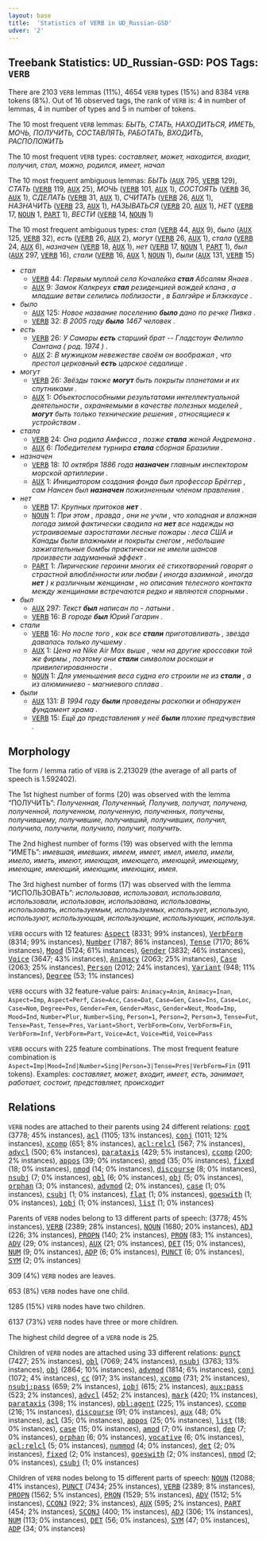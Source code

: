 ```yaml
---
layout: base
title:  'Statistics of VERB in UD_Russian-GSD'
udver: '2'
---
```


## Treebank Statistics: UD_Russian-GSD: POS Tags: `VERB`

There are 2103 `VERB` lemmas (11%), 4654 `VERB` types (15%) and 8384 `VERB` tokens (8%).
Out of 16 observed tags, the rank of `VERB` is: 4 in number of lemmas, 4 in number of types and 5 in number of tokens.

The 10 most frequent `VERB` lemmas: <em>БЫТЬ, СТАТЬ, НАХОДИТЬСЯ, ИМЕТЬ, МОЧЬ, ПОЛУЧИТЬ, СОСТАВЛЯТЬ, РАБОТАТЬ, ВХОДИТЬ, РАСПОЛОЖИТЬ</em>

The 10 most frequent `VERB` types:  <em>составляет, может, находится, входит, получил, стал, можно, родился, имеет, начал</em>

The 10 most frequent ambiguous lemmas: <em>БЫТЬ</em> (<tt><a href="ru_gsd-pos-AUX.html">AUX</a></tt> 795, <tt><a href="ru_gsd-pos-VERB.html">VERB</a></tt> 129), <em>СТАТЬ</em> (<tt><a href="ru_gsd-pos-VERB.html">VERB</a></tt> 119, <tt><a href="ru_gsd-pos-AUX.html">AUX</a></tt> 25), <em>МОЧЬ</em> (<tt><a href="ru_gsd-pos-VERB.html">VERB</a></tt> 101, <tt><a href="ru_gsd-pos-AUX.html">AUX</a></tt> 1), <em>СОСТОЯТЬ</em> (<tt><a href="ru_gsd-pos-VERB.html">VERB</a></tt> 36, <tt><a href="ru_gsd-pos-AUX.html">AUX</a></tt> 1), <em>СДЕЛАТЬ</em> (<tt><a href="ru_gsd-pos-VERB.html">VERB</a></tt> 31, <tt><a href="ru_gsd-pos-AUX.html">AUX</a></tt> 1), <em>СЧИТАТЬ</em> (<tt><a href="ru_gsd-pos-VERB.html">VERB</a></tt> 26, <tt><a href="ru_gsd-pos-AUX.html">AUX</a></tt> 1), <em>НАЗНАЧИТЬ</em> (<tt><a href="ru_gsd-pos-VERB.html">VERB</a></tt> 23, <tt><a href="ru_gsd-pos-AUX.html">AUX</a></tt> 1), <em>НАЗЫВАТЬСЯ</em> (<tt><a href="ru_gsd-pos-VERB.html">VERB</a></tt> 20, <tt><a href="ru_gsd-pos-AUX.html">AUX</a></tt> 1), <em>НЕТ</em> (<tt><a href="ru_gsd-pos-VERB.html">VERB</a></tt> 17, <tt><a href="ru_gsd-pos-NOUN.html">NOUN</a></tt> 1, <tt><a href="ru_gsd-pos-PART.html">PART</a></tt> 1), <em>ВЕСТИ</em> (<tt><a href="ru_gsd-pos-VERB.html">VERB</a></tt> 14, <tt><a href="ru_gsd-pos-NOUN.html">NOUN</a></tt> 1)

The 10 most frequent ambiguous types:  <em>стал</em> (<tt><a href="ru_gsd-pos-VERB.html">VERB</a></tt> 44, <tt><a href="ru_gsd-pos-AUX.html">AUX</a></tt> 9), <em>было</em> (<tt><a href="ru_gsd-pos-AUX.html">AUX</a></tt> 125, <tt><a href="ru_gsd-pos-VERB.html">VERB</a></tt> 32), <em>есть</em> (<tt><a href="ru_gsd-pos-VERB.html">VERB</a></tt> 26, <tt><a href="ru_gsd-pos-AUX.html">AUX</a></tt> 2), <em>могут</em> (<tt><a href="ru_gsd-pos-VERB.html">VERB</a></tt> 26, <tt><a href="ru_gsd-pos-AUX.html">AUX</a></tt> 1), <em>стала</em> (<tt><a href="ru_gsd-pos-VERB.html">VERB</a></tt> 24, <tt><a href="ru_gsd-pos-AUX.html">AUX</a></tt> 6), <em>назначен</em> (<tt><a href="ru_gsd-pos-VERB.html">VERB</a></tt> 18, <tt><a href="ru_gsd-pos-AUX.html">AUX</a></tt> 1), <em>нет</em> (<tt><a href="ru_gsd-pos-VERB.html">VERB</a></tt> 17, <tt><a href="ru_gsd-pos-NOUN.html">NOUN</a></tt> 1, <tt><a href="ru_gsd-pos-PART.html">PART</a></tt> 1), <em>был</em> (<tt><a href="ru_gsd-pos-AUX.html">AUX</a></tt> 297, <tt><a href="ru_gsd-pos-VERB.html">VERB</a></tt> 16), <em>стали</em> (<tt><a href="ru_gsd-pos-VERB.html">VERB</a></tt> 16, <tt><a href="ru_gsd-pos-AUX.html">AUX</a></tt> 1, <tt><a href="ru_gsd-pos-NOUN.html">NOUN</a></tt> 1), <em>были</em> (<tt><a href="ru_gsd-pos-AUX.html">AUX</a></tt> 131, <tt><a href="ru_gsd-pos-VERB.html">VERB</a></tt> 15)


* <em>стал</em>
  * <tt><a href="ru_gsd-pos-VERB.html">VERB</a></tt> 44: <em>Первым муллой села Кочалейка <b>стал</b> Абсалям Янаев .</em>
  * <tt><a href="ru_gsd-pos-AUX.html">AUX</a></tt> 9: <em>Замок Калкреух <b>стал</b> резиденцией вождей клана , а младшие ветви селились поблизости , в Балгэйре и Блэкхаусе .</em>
* <em>было</em>
  * <tt><a href="ru_gsd-pos-AUX.html">AUX</a></tt> 125: <em>Новое название поселению <b>было</b> дано по речке Пивка .</em>
  * <tt><a href="ru_gsd-pos-VERB.html">VERB</a></tt> 32: <em>В 2005 году <b>было</b> 1467 человек .</em>
* <em>есть</em>
  * <tt><a href="ru_gsd-pos-VERB.html">VERB</a></tt> 26: <em>У Самары <b>есть</b> старший брат -- Гладстоун Фелиппо Сантана ( род. 1974 ) .</em>
  * <tt><a href="ru_gsd-pos-AUX.html">AUX</a></tt> 2: <em>В мужицком невежестве своём он воображал , что престол церковный <b>есть</b> царское седалище .</em>
* <em>могут</em>
  * <tt><a href="ru_gsd-pos-VERB.html">VERB</a></tt> 26: <em>Звёзды также <b>могут</b> быть покрыты планетами и их спутниками .</em>
  * <tt><a href="ru_gsd-pos-AUX.html">AUX</a></tt> 1: <em>Объектоспособными результатами интеллектуальной деятельности , охраняемыми в качестве полезных моделей , <b>могут</b> быть только технические решения , относящиеся к устройствам .</em>
* <em>стала</em>
  * <tt><a href="ru_gsd-pos-VERB.html">VERB</a></tt> 24: <em>Она родила Амфисса , позже <b>стала</b> женой Андремона .</em>
  * <tt><a href="ru_gsd-pos-AUX.html">AUX</a></tt> 6: <em>Победителем турнира <b>стала</b> сборная Бразилии .</em>
* <em>назначен</em>
  * <tt><a href="ru_gsd-pos-VERB.html">VERB</a></tt> 18: <em>10 октября 1886 года <b>назначен</b> главным инспектором морской артиллерии .</em>
  * <tt><a href="ru_gsd-pos-AUX.html">AUX</a></tt> 1: <em>Инициатором создания фонда был профессор Брёггер , сам Нансен был <b>назначен</b> пожизненным членом правления .</em>
* <em>нет</em>
  * <tt><a href="ru_gsd-pos-VERB.html">VERB</a></tt> 17: <em>Крупных притоков <b>нет</b> .</em>
  * <tt><a href="ru_gsd-pos-NOUN.html">NOUN</a></tt> 1: <em>При этом , правда , они не учли , что холодная и влажная погода зимой фактически сводила на <b>нет</b> все надежды на устраиваемые аэростатами лесные пожары : леса США и Канады были влажными и покрыты снегом , небольшие зажигательные бомбы практически не имели шансов произвести задуманный эффект .</em>
  * <tt><a href="ru_gsd-pos-PART.html">PART</a></tt> 1: <em>Лирические героини многих её стихотворений говорят о страстной влюблённости или любви ( иногда взаимной , иногда <b>нет</b> ) к различным женщинам , но описания телесного контакта между женщинами встречаются редко и являются спорными .</em>
* <em>был</em>
  * <tt><a href="ru_gsd-pos-AUX.html">AUX</a></tt> 297: <em>Текст <b>был</b> написан по - латыни .</em>
  * <tt><a href="ru_gsd-pos-VERB.html">VERB</a></tt> 16: <em>В городе <b>был</b> Юрий Гагарин .</em>
* <em>стали</em>
  * <tt><a href="ru_gsd-pos-VERB.html">VERB</a></tt> 16: <em>Но после того , как все <b>стали</b> приготавливать , звезда давалась только лучшему .</em>
  * <tt><a href="ru_gsd-pos-AUX.html">AUX</a></tt> 1: <em>Цена на Nike Air Max выше , чем на другие кроссовки той же фирмы , поэтому они <b>стали</b> символом роскоши и привилегированности .</em>
  * <tt><a href="ru_gsd-pos-NOUN.html">NOUN</a></tt> 1: <em>Для уменьшения веса судна его строили не из <b>стали</b> , а из алюминиево - магниевого сплава .</em>
* <em>были</em>
  * <tt><a href="ru_gsd-pos-AUX.html">AUX</a></tt> 131: <em>В 1994 году <b>были</b> проведены раскопки и обнаружен фундамент храма .</em>
  * <tt><a href="ru_gsd-pos-VERB.html">VERB</a></tt> 15: <em>Ещё до представления у неё <b>были</b> плохие предчувствия .</em>

## Morphology

The form / lemma ratio of `VERB` is 2.213029 (the average of all parts of speech is 1.592402).

The 1st highest number of forms (20) was observed with the lemma “ПОЛУЧИТЬ”: <em>Полученная, Полученный, Получив, получат, получена, полученной, полученном, полученную, полученных, получены, получившему, получившие, получивший, получивших, получил, получила, получили, получило, получит, получить</em>.

The 2nd highest number of forms (19) was observed with the lemma “ИМЕТЬ”: <em>имевшая, имевших, имеем, имеет, имел, имела, имели, имело, иметь, имеют, имеющая, имеющего, имеющей, имеющему, имеющие, имеющий, имеющим, имеющих, имея</em>.

The 3rd highest number of forms (17) was observed with the lemma “ИСПОЛЬЗОВАТЬ”: <em>использовав, использовал, использовала, использовали, использован, использована, использованы, использовать, используемым, используемых, использует, использую, используют, использующая, использующие, использующих, используя</em>.

`VERB` occurs with 12 features: <tt><a href="ru_gsd-feat-Aspect.html">Aspect</a></tt> (8331; 99% instances), <tt><a href="ru_gsd-feat-VerbForm.html">VerbForm</a></tt> (8314; 99% instances), <tt><a href="ru_gsd-feat-Number.html">Number</a></tt> (7187; 86% instances), <tt><a href="ru_gsd-feat-Tense.html">Tense</a></tt> (7170; 86% instances), <tt><a href="ru_gsd-feat-Mood.html">Mood</a></tt> (5124; 61% instances), <tt><a href="ru_gsd-feat-Gender.html">Gender</a></tt> (3832; 46% instances), <tt><a href="ru_gsd-feat-Voice.html">Voice</a></tt> (3647; 43% instances), <tt><a href="ru_gsd-feat-Animacy.html">Animacy</a></tt> (2063; 25% instances), <tt><a href="ru_gsd-feat-Case.html">Case</a></tt> (2063; 25% instances), <tt><a href="ru_gsd-feat-Person.html">Person</a></tt> (2012; 24% instances), <tt><a href="ru_gsd-feat-Variant.html">Variant</a></tt> (948; 11% instances), <tt><a href="ru_gsd-feat-Degree.html">Degree</a></tt> (53; 1% instances)

`VERB` occurs with 32 feature-value pairs: `Animacy=Anim`, `Animacy=Inan`, `Aspect=Imp`, `Aspect=Perf`, `Case=Acc`, `Case=Dat`, `Case=Gen`, `Case=Ins`, `Case=Loc`, `Case=Nom`, `Degree=Pos`, `Gender=Fem`, `Gender=Masc`, `Gender=Neut`, `Mood=Imp`, `Mood=Ind`, `Number=Plur`, `Number=Sing`, `Person=1`, `Person=2`, `Person=3`, `Tense=Fut`, `Tense=Past`, `Tense=Pres`, `Variant=Short`, `VerbForm=Conv`, `VerbForm=Fin`, `VerbForm=Inf`, `VerbForm=Part`, `Voice=Act`, `Voice=Mid`, `Voice=Pass`

`VERB` occurs with 225 feature combinations.
The most frequent feature combination is `Aspect=Imp|Mood=Ind|Number=Sing|Person=3|Tense=Pres|VerbForm=Fin` (911 tokens).
Examples: <em>составляет, может, входит, имеет, есть, занимает, работает, состоит, представляет, происходит</em>


## Relations

`VERB` nodes are attached to their parents using 24 different relations: <tt><a href="ru_gsd-dep-root.html">root</a></tt> (3778; 45% instances), <tt><a href="ru_gsd-dep-acl.html">acl</a></tt> (1105; 13% instances), <tt><a href="ru_gsd-dep-conj.html">conj</a></tt> (1011; 12% instances), <tt><a href="ru_gsd-dep-xcomp.html">xcomp</a></tt> (651; 8% instances), <tt><a href="ru_gsd-dep-acl-relcl.html">acl:relcl</a></tt> (567; 7% instances), <tt><a href="ru_gsd-dep-advcl.html">advcl</a></tt> (500; 6% instances), <tt><a href="ru_gsd-dep-parataxis.html">parataxis</a></tt> (429; 5% instances), <tt><a href="ru_gsd-dep-ccomp.html">ccomp</a></tt> (200; 2% instances), <tt><a href="ru_gsd-dep-appos.html">appos</a></tt> (39; 0% instances), <tt><a href="ru_gsd-dep-amod.html">amod</a></tt> (35; 0% instances), <tt><a href="ru_gsd-dep-fixed.html">fixed</a></tt> (18; 0% instances), <tt><a href="ru_gsd-dep-nmod.html">nmod</a></tt> (14; 0% instances), <tt><a href="ru_gsd-dep-discourse.html">discourse</a></tt> (8; 0% instances), <tt><a href="ru_gsd-dep-nsubj.html">nsubj</a></tt> (7; 0% instances), <tt><a href="ru_gsd-dep-obl.html">obl</a></tt> (6; 0% instances), <tt><a href="ru_gsd-dep-obj.html">obj</a></tt> (5; 0% instances), <tt><a href="ru_gsd-dep-orphan.html">orphan</a></tt> (3; 0% instances), <tt><a href="ru_gsd-dep-advmod.html">advmod</a></tt> (2; 0% instances), <tt><a href="ru_gsd-dep-case.html">case</a></tt> (1; 0% instances), <tt><a href="ru_gsd-dep-csubj.html">csubj</a></tt> (1; 0% instances), <tt><a href="ru_gsd-dep-flat.html">flat</a></tt> (1; 0% instances), <tt><a href="ru_gsd-dep-goeswith.html">goeswith</a></tt> (1; 0% instances), <tt><a href="ru_gsd-dep-iobj.html">iobj</a></tt> (1; 0% instances), <tt><a href="ru_gsd-dep-list.html">list</a></tt> (1; 0% instances)

Parents of `VERB` nodes belong to 13 different parts of speech:  (3778; 45% instances), <tt><a href="ru_gsd-pos-VERB.html">VERB</a></tt> (2389; 28% instances), <tt><a href="ru_gsd-pos-NOUN.html">NOUN</a></tt> (1680; 20% instances), <tt><a href="ru_gsd-pos-ADJ.html">ADJ</a></tt> (226; 3% instances), <tt><a href="ru_gsd-pos-PROPN.html">PROPN</a></tt> (140; 2% instances), <tt><a href="ru_gsd-pos-PRON.html">PRON</a></tt> (83; 1% instances), <tt><a href="ru_gsd-pos-ADV.html">ADV</a></tt> (29; 0% instances), <tt><a href="ru_gsd-pos-AUX.html">AUX</a></tt> (21; 0% instances), <tt><a href="ru_gsd-pos-DET.html">DET</a></tt> (15; 0% instances), <tt><a href="ru_gsd-pos-NUM.html">NUM</a></tt> (9; 0% instances), <tt><a href="ru_gsd-pos-ADP.html">ADP</a></tt> (6; 0% instances), <tt><a href="ru_gsd-pos-PUNCT.html">PUNCT</a></tt> (6; 0% instances), <tt><a href="ru_gsd-pos-SYM.html">SYM</a></tt> (2; 0% instances)

309 (4%) `VERB` nodes are leaves.

653 (8%) `VERB` nodes have one child.

1285 (15%) `VERB` nodes have two children.

6137 (73%) `VERB` nodes have three or more children.

The highest child degree of a `VERB` node is 25.

Children of `VERB` nodes are attached using 33 different relations: <tt><a href="ru_gsd-dep-punct.html">punct</a></tt> (7427; 25% instances), <tt><a href="ru_gsd-dep-obl.html">obl</a></tt> (7069; 24% instances), <tt><a href="ru_gsd-dep-nsubj.html">nsubj</a></tt> (3763; 13% instances), <tt><a href="ru_gsd-dep-obj.html">obj</a></tt> (2864; 10% instances), <tt><a href="ru_gsd-dep-advmod.html">advmod</a></tt> (1814; 6% instances), <tt><a href="ru_gsd-dep-conj.html">conj</a></tt> (1072; 4% instances), <tt><a href="ru_gsd-dep-cc.html">cc</a></tt> (917; 3% instances), <tt><a href="ru_gsd-dep-xcomp.html">xcomp</a></tt> (731; 2% instances), <tt><a href="ru_gsd-dep-nsubj-pass.html">nsubj:pass</a></tt> (659; 2% instances), <tt><a href="ru_gsd-dep-iobj.html">iobj</a></tt> (615; 2% instances), <tt><a href="ru_gsd-dep-aux-pass.html">aux:pass</a></tt> (523; 2% instances), <tt><a href="ru_gsd-dep-advcl.html">advcl</a></tt> (452; 2% instances), <tt><a href="ru_gsd-dep-mark.html">mark</a></tt> (420; 1% instances), <tt><a href="ru_gsd-dep-parataxis.html">parataxis</a></tt> (398; 1% instances), <tt><a href="ru_gsd-dep-obl-agent.html">obl:agent</a></tt> (225; 1% instances), <tt><a href="ru_gsd-dep-ccomp.html">ccomp</a></tt> (216; 1% instances), <tt><a href="ru_gsd-dep-discourse.html">discourse</a></tt> (91; 0% instances), <tt><a href="ru_gsd-dep-aux.html">aux</a></tt> (48; 0% instances), <tt><a href="ru_gsd-dep-acl.html">acl</a></tt> (35; 0% instances), <tt><a href="ru_gsd-dep-appos.html">appos</a></tt> (25; 0% instances), <tt><a href="ru_gsd-dep-list.html">list</a></tt> (18; 0% instances), <tt><a href="ru_gsd-dep-case.html">case</a></tt> (15; 0% instances), <tt><a href="ru_gsd-dep-amod.html">amod</a></tt> (7; 0% instances), <tt><a href="ru_gsd-dep-dep.html">dep</a></tt> (7; 0% instances), <tt><a href="ru_gsd-dep-orphan.html">orphan</a></tt> (6; 0% instances), <tt><a href="ru_gsd-dep-vocative.html">vocative</a></tt> (6; 0% instances), <tt><a href="ru_gsd-dep-acl-relcl.html">acl:relcl</a></tt> (5; 0% instances), <tt><a href="ru_gsd-dep-nummod.html">nummod</a></tt> (4; 0% instances), <tt><a href="ru_gsd-dep-det.html">det</a></tt> (2; 0% instances), <tt><a href="ru_gsd-dep-fixed.html">fixed</a></tt> (2; 0% instances), <tt><a href="ru_gsd-dep-goeswith.html">goeswith</a></tt> (2; 0% instances), <tt><a href="ru_gsd-dep-nmod.html">nmod</a></tt> (2; 0% instances), <tt><a href="ru_gsd-dep-csubj.html">csubj</a></tt> (1; 0% instances)

Children of `VERB` nodes belong to 15 different parts of speech: <tt><a href="ru_gsd-pos-NOUN.html">NOUN</a></tt> (12088; 41% instances), <tt><a href="ru_gsd-pos-PUNCT.html">PUNCT</a></tt> (7434; 25% instances), <tt><a href="ru_gsd-pos-VERB.html">VERB</a></tt> (2389; 8% instances), <tt><a href="ru_gsd-pos-PROPN.html">PROPN</a></tt> (1562; 5% instances), <tt><a href="ru_gsd-pos-PRON.html">PRON</a></tt> (1529; 5% instances), <tt><a href="ru_gsd-pos-ADV.html">ADV</a></tt> (1512; 5% instances), <tt><a href="ru_gsd-pos-CCONJ.html">CCONJ</a></tt> (922; 3% instances), <tt><a href="ru_gsd-pos-AUX.html">AUX</a></tt> (595; 2% instances), <tt><a href="ru_gsd-pos-PART.html">PART</a></tt> (454; 2% instances), <tt><a href="ru_gsd-pos-SCONJ.html">SCONJ</a></tt> (400; 1% instances), <tt><a href="ru_gsd-pos-ADJ.html">ADJ</a></tt> (306; 1% instances), <tt><a href="ru_gsd-pos-NUM.html">NUM</a></tt> (113; 0% instances), <tt><a href="ru_gsd-pos-DET.html">DET</a></tt> (56; 0% instances), <tt><a href="ru_gsd-pos-SYM.html">SYM</a></tt> (47; 0% instances), <tt><a href="ru_gsd-pos-ADP.html">ADP</a></tt> (34; 0% instances)

